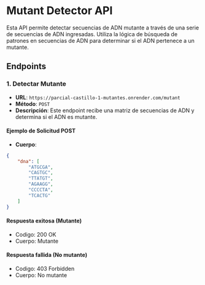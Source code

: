 # Mutant Detector API

Esta API permite detectar secuencias de ADN mutante a través de una serie de secuencias de ADN ingresadas. Utiliza la lógica de búsqueda de patrones en secuencias de ADN para determinar si el ADN pertenece a un mutante.

## Endpoints

### 1. Detectar Mutante

- **URL**: `https://parcial-castillo-1-mutantes.onrender.com/mutant`
- **Método**: `POST`
- **Descripción**: Este endpoint recibe una matriz de secuencias de ADN y determina si el ADN es mutante.

#### **Ejemplo de Solicitud POST**

- **Cuerpo**:
```json
{
    "dna": [
        "ATGCGA",
        "CAGTGC",
        "TTATGT",
        "AGAAGG",
        "CCCCTA",
        "TCACTG"
    ]
}
```

#### Respuesta exitosa (Mutante)
- Codigo: 200 OK
- Cuerpo: Mutante

#### Respuesta fallida (No mutante)
- Codigo: 403 Forbidden
- Cuerpo: No mutante
